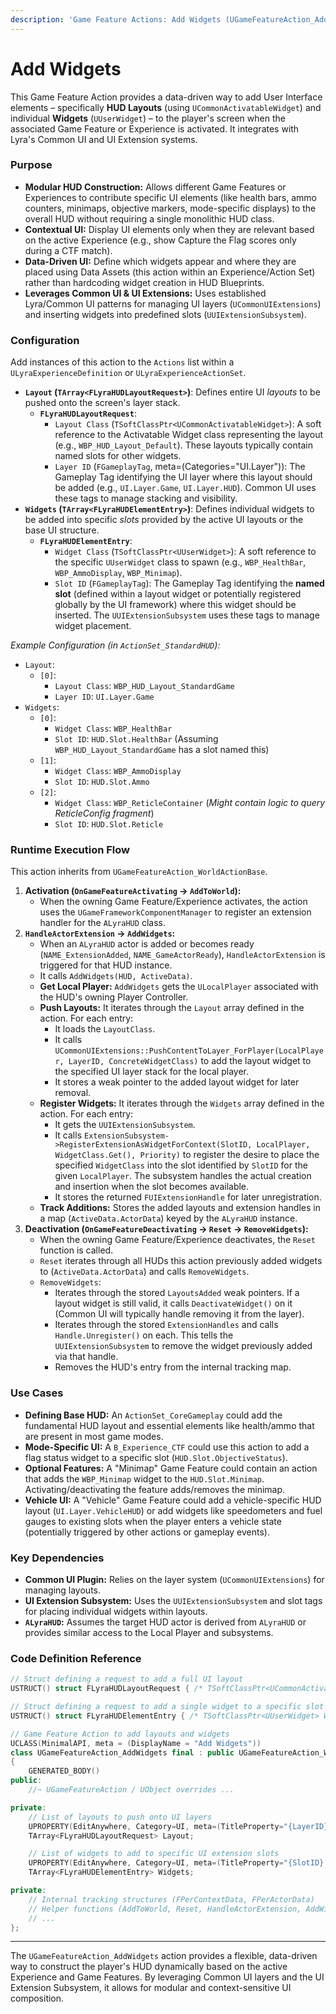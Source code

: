 ```yaml
---
description: 'Game Feature Actions: Add Widgets (UGameFeatureAction_AddWidgets)'
---
```


# Add Widgets

This Game Feature Action provides a data-driven way to add User Interface elements – specifically **HUD Layouts** (using `UCommonActivatableWidget`) and individual **Widgets** (`UUserWidget`) – to the player's screen when the associated Game Feature or Experience is activated. It integrates with Lyra's Common UI and UI Extension systems.

### Purpose

* **Modular HUD Construction:** Allows different Game Features or Experiences to contribute specific UI elements (like health bars, ammo counters, minimaps, objective markers, mode-specific displays) to the overall HUD without requiring a single monolithic HUD class.
* **Contextual UI:** Display UI elements only when they are relevant based on the active Experience (e.g., show Capture the Flag scores only during a CTF match).
* **Data-Driven UI:** Define which widgets appear and where they are placed using Data Assets (this action within an Experience/Action Set) rather than hardcoding widget creation in HUD Blueprints.
* **Leverages Common UI & UI Extensions:** Uses established Lyra/Common UI patterns for managing UI layers (`UCommonUIExtensions`) and inserting widgets into predefined slots (`UUIExtensionSubsystem`).

### Configuration

Add instances of this action to the `Actions` list within a `ULyraExperienceDefinition` or `ULyraExperienceActionSet`.

* **`Layout` (`TArray<FLyraHUDLayoutRequest>`)**: Defines entire UI _layouts_ to be pushed onto the screen's layer stack.
  * **`FLyraHUDLayoutRequest`**:
    * `Layout Class` (`TSoftClassPtr<UCommonActivatableWidget>`): A soft reference to the Activatable Widget class representing the layout (e.g., `WBP_HUD_Layout_Default`). These layouts typically contain named slots for other widgets.
    * `Layer ID` (`FGameplayTag`, meta=(Categories="UI.Layer")): The Gameplay Tag identifying the UI layer where this layout should be added (e.g., `UI.Layer.Game`, `UI.Layer.HUD`). Common UI uses these tags to manage stacking and visibility.
* **`Widgets` (`TArray<FLyraHUDElementEntry>`)**: Defines individual widgets to be added into specific _slots_ provided by the active UI layouts or the base UI structure.
  * **`FLyraHUDElementEntry`**:
    * `Widget Class` (`TSoftClassPtr<UUserWidget>`): A soft reference to the specific `UUserWidget` class to spawn (e.g., `WBP_HealthBar`, `WBP_AmmoDisplay`, `WBP_Minimap`).
    * `Slot ID` (`FGameplayTag`): The Gameplay Tag identifying the **named slot** (defined within a layout widget or potentially registered globally by the UI framework) where this widget should be inserted. The `UUIExtensionSubsystem` uses these tags to manage widget placement.

_Example Configuration (in `ActionSet_StandardHUD`):_

* `Layout`:
  * `[0]`:
    * `Layout Class`: `WBP_HUD_Layout_StandardGame`
    * `Layer ID`: `UI.Layer.Game`
* `Widgets`:
  * `[0]`:
    * `Widget Class`: `WBP_HealthBar`
    * `Slot ID`: `HUD.Slot.HealthBar` (Assuming `WBP_HUD_Layout_StandardGame` has a slot named this)
  * `[1]`:
    * `Widget Class`: `WBP_AmmoDisplay`
    * `Slot ID`: `HUD.Slot.Ammo`
  * `[2]`:
    * `Widget Class`: `WBP_ReticleContainer` (_Might contain logic to query ReticleConfig fragment_)
    * `Slot ID`: `HUD.Slot.Reticle`

### Runtime Execution Flow

This action inherits from `UGameFeatureAction_WorldActionBase`.

1. **Activation (`OnGameFeatureActivating` -> `AddToWorld`):**
   * When the owning Game Feature/Experience activates, the action uses the `UGameFrameworkComponentManager` to register an extension handler for the `ALyraHUD` class.
2. **`HandleActorExtension` -> `AddWidgets`:**
   * When an `ALyraHUD` actor is added or becomes ready (`NAME_ExtensionAdded`, `NAME_GameActorReady`), `HandleActorExtension` is triggered for that HUD instance.
   * It calls `AddWidgets(HUD, ActiveData)`.
   * **Get Local Player:** `AddWidgets` gets the `ULocalPlayer` associated with the HUD's owning Player Controller.
   * **Push Layouts:** It iterates through the `Layout` array defined in the action. For each entry:
     * It loads the `LayoutClass`.
     * It calls `UCommonUIExtensions::PushContentToLayer_ForPlayer(LocalPlayer, LayerID, ConcreteWidgetClass)` to add the layout widget to the specified UI layer stack for the local player.
     * It stores a weak pointer to the added layout widget for later removal.
   * **Register Widgets:** It iterates through the `Widgets` array defined in the action. For each entry:
     * It gets the `UUIExtensionSubsystem`.
     * It calls `ExtensionSubsystem->RegisterExtensionAsWidgetForContext(SlotID, LocalPlayer, WidgetClass.Get(), Priority)` to register the desire to place the specified `WidgetClass` into the slot identified by `SlotID` for the given `LocalPlayer`. The subsystem handles the actual creation and insertion when the slot becomes available.
     * It stores the returned `FUIExtensionHandle` for later unregistration.
   * **Track Additions:** Stores the added layouts and extension handles in a map (`ActiveData.ActorData`) keyed by the `ALyraHUD` instance.
3. **Deactivation (`OnGameFeatureDeactivating` -> `Reset` -> `RemoveWidgets`):**
   * When the owning Game Feature/Experience deactivates, the `Reset` function is called.
   * `Reset` iterates through all HUDs this action previously added widgets to (`ActiveData.ActorData`) and calls `RemoveWidgets`.
   * `RemoveWidgets`:
     * Iterates through the stored `LayoutsAdded` weak pointers. If a layout widget is still valid, it calls `DeactivateWidget()` on it (Common UI will typically handle removing it from the layer).
     * Iterates through the stored `ExtensionHandles` and calls `Handle.Unregister()` on each. This tells the `UUIExtensionSubsystem` to remove the widget previously added via that handle.
     * Removes the HUD's entry from the internal tracking map.

### Use Cases

* **Defining Base HUD:** An `ActionSet_CoreGameplay` could add the fundamental HUD layout and essential elements like health/ammo that are present in most game modes.
* **Mode-Specific UI:** A `B_Experience_CTF` could use this action to add a flag status widget to a specific slot (`HUD.Slot.ObjectiveStatus`).
* **Optional Features:** A "Minimap" Game Feature could contain an action that adds the `WBP_Minimap` widget to the `HUD.Slot.Minimap`. Activating/deactivating the feature adds/removes the minimap.
* **Vehicle UI:** A "Vehicle" Game Feature could add a vehicle-specific HUD layout (`UI.Layer.VehicleHUD`) or add widgets like speedometers and fuel gauges to existing slots when the player enters a vehicle state (potentially triggered by other actions or gameplay events).

### Key Dependencies

* **Common UI Plugin:** Relies on the layer system (`UCommonUIExtensions`) for managing layouts.
* **UI Extension Subsystem:** Uses the `UUIExtensionSubsystem` and slot tags for placing individual widgets within layouts.
* **`ALyraHUD`:** Assumes the target HUD actor is derived from `ALyraHUD` or provides similar access to the Local Player and subsystems.

### Code Definition Reference

```cpp
// Struct defining a request to add a full UI layout
USTRUCT() struct FLyraHUDLayoutRequest { /* TSoftClassPtr<UCommonActivatableWidget> LayoutClass; FGameplayTag LayerID; */ };

// Struct defining a request to add a single widget to a specific slot
USTRUCT() struct FLyraHUDElementEntry { /* TSoftClassPtr<UUserWidget> WidgetClass; FGameplayTag SlotID; */ };

// Game Feature Action to add layouts and widgets
UCLASS(MinimalAPI, meta = (DisplayName = "Add Widgets"))
class UGameFeatureAction_AddWidgets final : public UGameFeatureAction_WorldActionBase
{
	GENERATED_BODY()
public:
	//~ UGameFeatureAction / UObject overrides ...

private:
	// List of layouts to push onto UI layers
	UPROPERTY(EditAnywhere, Category=UI, meta=(TitleProperty="{LayerID} -> {LayoutClass}"))
	TArray<FLyraHUDLayoutRequest> Layout;

	// List of widgets to add to specific UI extension slots
	UPROPERTY(EditAnywhere, Category=UI, meta=(TitleProperty="{SlotID} -> {WidgetClass}"))
	TArray<FLyraHUDElementEntry> Widgets;

private:
	// Internal tracking structures (FPerContextData, FPerActorData)
	// Helper functions (AddToWorld, Reset, HandleActorExtension, AddWidgets, RemoveWidgets)
	// ...
};
```

***

The `UGameFeatureAction_AddWidgets` action provides a flexible, data-driven way to construct the player's HUD dynamically based on the active Experience and Game Features. By leveraging Common UI layers and the UI Extension Subsystem, it allows for modular and context-sensitive UI composition.
